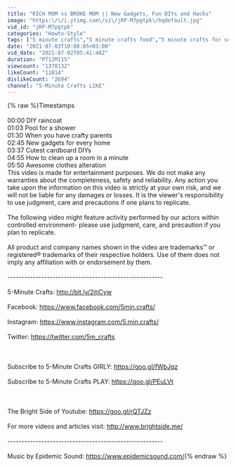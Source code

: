 ```yaml
---
title: "RICH MOM vs BROKE MOM || New Gadgets, Fun DIYs and Hacks"
image: "https:\/\/i.ytimg.com\/vi\/jRP-M7pgtpk\/hqdefault.jpg"
vid_id: "jRP-M7pgtpk"
categories: "Howto-Style"
tags: ["5 minute crafts","5 minute crafts food","5 minute crafts for school"]
date: "2021-07-03T10:08:05+03:00"
vid_date: "2021-07-02T05:41:48Z"
duration: "PT12M11S"
viewcount: "1378132"
likeCount: "11814"
dislikeCount: "2694"
channel: "5-Minute Crafts LIKE"
---
```

{% raw %}Timestamps<br /><br />00:00 DIY raincoat<br />01:03 Pool for a shower<br />01:30 When you have crafty parents<br />02:45 New gadgets for every home<br />03:37 Cutest cardboard DIYs<br />04:55 How to clean up a room in a minute<br />05:50 Awesome clothes alteration<br />This video is made for entertainment purposes. We do not make any warranties about the completeness, safety and reliability. Any action you take upon the information on this video is strictly at your own risk, and we will not be liable for any damages or losses. It is the viewer's responsibility to use judgment, care and precautions if one plans to replicate.<br /><br />The following video might feature activity performed by our actors within controlled environment- please use judgment, care, and precaution if you plan to replicate.<br /><br />All product and company names shown in the video are trademarks™ or registered® trademarks of their respective holders. Use of them does not imply any affiliation with or endorsement by them.<br /><br />-------------------------------------------------------<br /><br />5-Minute Crafts: <a rel="nofollow" target="blank" href="http://bit.ly/2itjCyw">http://bit.ly/2itjCyw</a><br /><br />Facebook: <a rel="nofollow" target="blank" href="https://www.facebook.com/5min.crafts/">https://www.facebook.com/5min.crafts/</a><br /><br />Instagram: <a rel="nofollow" target="blank" href="https://www.instagram.com/5.min.crafts/">https://www.instagram.com/5.min.crafts/</a><br /><br />Twitter: <a rel="nofollow" target="blank" href="https://twitter.com/5m_crafts">https://twitter.com/5m_crafts</a><br /><br /><br /><br />Subscribe to 5-Minute Crafts GIRLY: <a rel="nofollow" target="blank" href="https://goo.gl/fWbJqz">https://goo.gl/fWbJqz</a><br /><br />Subscribe to 5-Minute Crafts PLAY: <a rel="nofollow" target="blank" href="https://goo.gl/PEuLVt">https://goo.gl/PEuLVt</a><br /><br /><br /><br />The Bright Side of Youtube: <a rel="nofollow" target="blank" href="https://goo.gl/rQTJZz">https://goo.gl/rQTJZz</a><br /><br />For more videos and articles visit: <a rel="nofollow" target="blank" href="http://www.brightside.me/">http://www.brightside.me/</a><br /><br />-------------------------------------------------------<br /><br />Music by Epidemic Sound: <a rel="nofollow" target="blank" href="https://www.epidemicsound.com/">https://www.epidemicsound.com/</a>{% endraw %}

